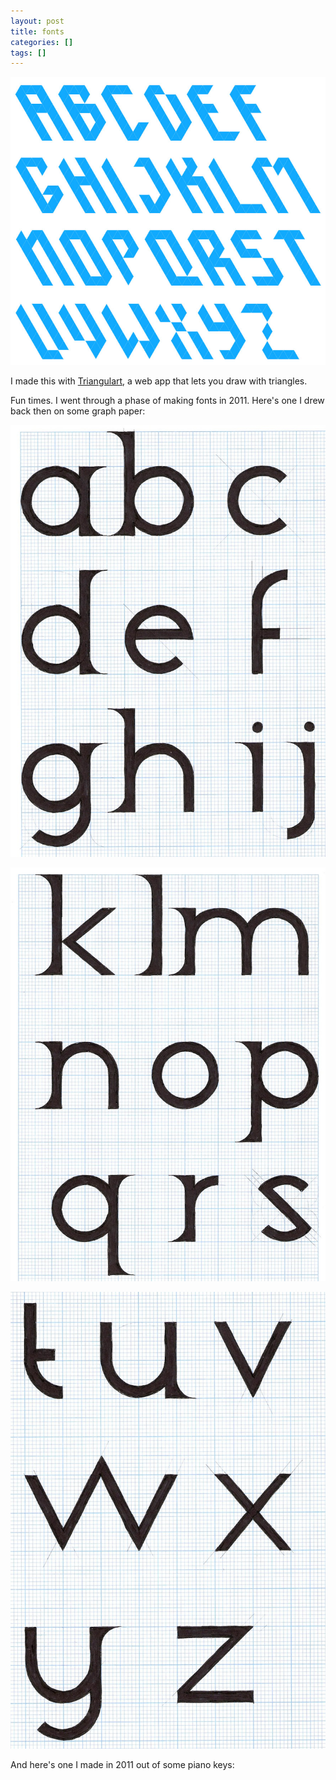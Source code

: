 ```yaml
---
layout: post
title: fonts
categories: []
tags: []
---
```


[![alt](/assets/img/blog/2018/triangle-font.jpg)](/assets/img/blog/2018/triangle-font.jpg)

I made this with [Triangulart](http://maxwellito.github.io/triangulart), a web app that lets you draw with triangles.

Fun times. I went through a phase of making fonts in 2011. Here's one I drew back then on some graph paper:

[![alt](/assets/img/blog/2018/futuro-serif-a-j1.jpg)](/assets/img/blog/2018/futuro-serif-a-j1.jpg)

[![alt](/assets/img/blog/2018/futuro-serif-k-s.jpg)](/assets/img/blog/2018/futuro-serif-k-s.jpg)

[![alt](/assets/img/blog/2018/futuro-serif-t-z.jpg)](/assets/img/blog/2018/futuro-serif-t-z.jpg)

And here's one I made in 2011 out of some piano keys: